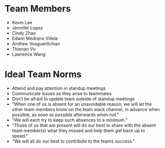 # Team Members
- Kevin Lee
- Jennifer Lopez
- Cindy Zhao
- Edwin Medrano Villela
- Andrew Vosgueritchian
- Thienan Vu
- Lawrence Wang


# Ideal Team Norms

- Attend and pay attention in standup meetings
- Communicate issues as they arise to teammates
- Don’t be afraid to update team outside of standup meetings
- "When one of us is absent for an unavoidable reason, we will let the other team members know on the team slack channel, in advance when possible, as soon as possible afterwards when not."
- "We will each try to keep such absences to a minimum."
- "Those of us that are present will do our best to share with the absent team member(s) what they missed and help them get back up to speed."
- "We will all do our best to contribute to the teams success."

